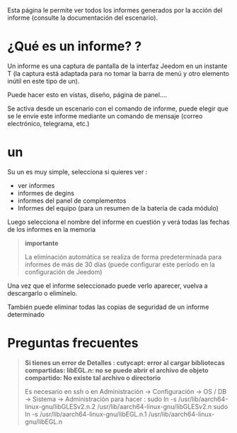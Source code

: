 Esta página le permite ver todos los informes generados por la acción del informe (consulte la documentación del escenario).

# ¿Qué es un informe? ?

Un informe es una captura de pantalla de la interfaz Jeedom en un instante T (la captura está adaptada para no tomar la barra de menú y otro elemento inútil en este tipo de un).

Puede hacer esto en vistas, diseño, página de panel....

Se activa desde un escenario con el comando de informe, puede elegir que se le envíe este informe mediante un comando de mensaje (correo electrónico, telegrama, etc.)

# un

Su un es muy simple, selecciona si quieres ver :

-	ver informes
-	informes de degins
-	informes del panel de complementos
- Informes del equipo (para un resumen de la batería de cada módulo)

Luego selecciona el nombre del informe en cuestión y verá todas las fechas de los informes en la memoria

> **importante**
>
> La eliminación automática se realiza de forma predeterminada para informes de más de 30 días (puede configurar este período en la configuración de Jeedom)

Una vez que el informe seleccionado puede verlo aparecer, vuelva a descargarlo o elimínelo.

También puede eliminar todas las copias de seguridad de un informe determinado

# Preguntas frecuentes

> **Si tienes un error de Detalles : cutycapt: error al cargar bibliotecas compartidas: libEGL.n: no se puede abrir el archivo de objeto compartido: No existe tal archivo o directorio**
>
> Es necesario en ssh o en Administración -&gt; Configuración -&gt; OS / DB -&gt; Sistema -&gt; Administración para hacer :
>sudo ln -s /usr/lib/aarch64-linux-gnu/libGLESv2.n.2 /usr/lib/aarch64-linux-gnu/libGLESv2.n
>sudo ln -s /usr/lib/aarch64-linux-gnu/libEGL.n.1 /usr/lib/aarch64-linux-gnu/libEGL.n
